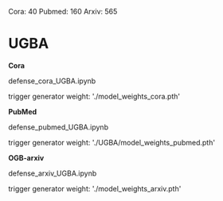 Cora: 40
Pubmed: 160
Arxiv: 565


# UGBA

**Cora**

defense_cora_UGBA.ipynb

trigger generator weight: './model_weights_cora.pth'

**PubMed**

defense_pubmed_UGBA.ipynb

trigger generator weight: './UGBA/model_weights_pubmed.pth'

**OGB-arxiv**

defense_arxiv_UGBA.ipynb

trigger generator weight: './model_weights_arxiv.pth'


